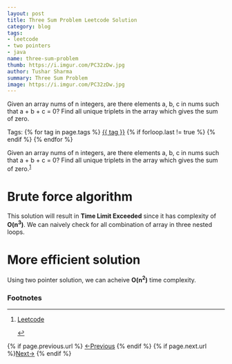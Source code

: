 ```yaml
---
layout: post
title: Three Sum Problem Leetcode Solution
category: blog
tags:
- leetcode
- two pointers
- java
name: three-sum-problem
thumb: https://i.imgur.com/PC32zDw.jpg
author: Tushar Sharma
summary: Three Sum Problem
image: https://i.imgur.com/PC32zDw.jpg 
---
```


Given an array nums of n integers, are there elements a, b, c in nums such that a + b + c = 0? Find all unique triplets in the array which gives the sum of zero.<!-- truncate_here -->
<p>Tags: {% for tag in page.tags %} <a class="mytag" href="/tag/{{ tag }}" title="View posts tagged with &quot;{{ tag }}&quot;">{{ tag }}</a>  {% if forloop.last != true %} {% endif %} {% endfor %} </p>

<link rel="stylesheet" href="https://cdn.jsdelivr.net/npm/katex@0.15.1/dist/katex.min.css" integrity="sha384-R4558gYOUz8mP9YWpZJjofhk+zx0AS11p36HnD2ZKj/6JR5z27gSSULCNHIRReVs" crossorigin="anonymous">
<script defer src="https://cdn.jsdelivr.net/npm/katex@0.15.1/dist/katex.min.js" integrity="sha384-z1fJDqw8ZApjGO3/unPWUPsIymfsJmyrDVWC8Tv/a1HeOtGmkwNd/7xUS0Xcnvsx" crossorigin="anonymous"></script>

Given an array nums of n integers, are there elements a, b, c in nums such that a + b + c = 0? Find all unique triplets in the array which gives the sum of zero.<sup><a href='#fn:1' rel='footnote'>1</a></sup>

# Brute force algorithm

This solution will result in **Time Limit Exceeded** since it has complexity of **O(n<sup>3</sup>)**. We can naively check for all combination of array in three nested loops.

<script src="https://gist.github.com/tushar-sharma/fcebe82a654323cb9f963e40e7c6b5e1.js?file=ThreeSumBrute.java"></script>



  
# More efficient solution


Using two pointer solution, we can acheive **O(n<sup>2</sup>)** time complexity.

<script src="https://gist.github.com/tushar-sharma/fcebe82a654323cb9f963e40e7c6b5e1.js?file=ThreeSum.java"></script>


<div class='footnotes'><h3>Footnotes</h3><hr />
  <ol>
    <li id='fn:1'>
         <p><a href="https://leetcode.com/problems/3sum/" target="_blank">Leetcode</a></p>
         <a href='#fnref:1' rev='footnote'>&#8617;</a>
    </li>

  </ol>
</div>


<nav class="pagination clear" style="padding-bottom:20px;">
{% if page.previous.url %} <a class="prev-item" href="{{page.previous.url}}" title="Previous Post: {{page.previous.title}}">&larr;Previous</a>   {% endif %}  {% if page.next.url %}<a class="next-item" href="{{page.next.url}}" title="Next Post: {{page.next.title}}">Next&rarr;</a>         {% endif %}
</nav>